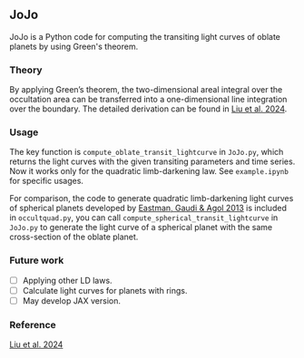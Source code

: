 ## JoJo

JoJo is a Python code for computing the transiting light curves of oblate planets by using Green's theorem.

### Theory

By applying Green’s theorem, the two-dimensional areal integral over the occultation area can be transferred into a one-dimensional line integration over the boundary. The detailed derivation can be found in <a href='https://iopscience.iop.org/article/10.3847/1538-3881/ad9b8c'>Liu et al. 2024</a>.

### Usage

The key function is ```compute_oblate_transit_lightcurve``` in ```JoJo.py```, which returns the light curves with the given transiting parameters and time series. Now it works only for the quadratic limb-darkening law. See ```example.ipynb``` for specific usages.

For comparison, the code to generate quadratic limb-darkening light curves of spherical planets developed by <a href='https://ui.adsabs.harvard.edu/abs/2013PASP..125...83E/abstract'>Eastman, Gaudi & Agol 2013</a> is included in ```occultquad.py```, you can call ```compute_spherical_transit_lightcurve``` in ```JoJo.py``` to generate the light curve of a spherical planet with the same cross-section of the oblate planet.

### Future work
- [ ] Applying other LD laws.
- [ ] Calculate light curves for planets with rings.
- [ ] May develop JAX version.

### Reference
<a href='https://iopscience.iop.org/article/10.3847/1538-3881/ad9b8c'>Liu et al. 2024</a>